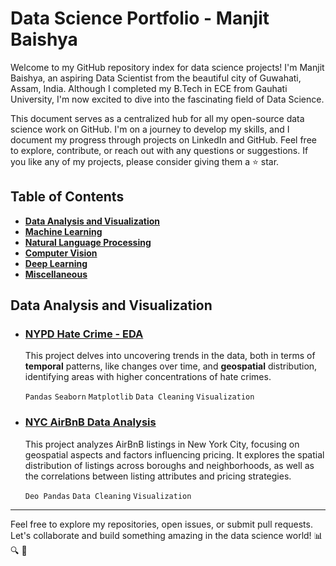 # Data Science Portfolio - Manjit Baishya

Welcome to my GitHub repository index for data science projects! I'm Manjit Baishya, an aspiring Data Scientist from the beautiful city of Guwahati, Assam, India. Although I completed my B.Tech in ECE from Gauhati University, I'm now excited to dive into the fascinating field of Data Science.

This document serves as a centralized hub for all my open-source data science work on GitHub. I'm on a journey to develop my skills, and I document my progress through projects on LinkedIn and GitHub. Feel free to explore, contribute, or reach out with any questions or suggestions. If you like any of my projects, please consider giving them a ⭐ star.

## Table of Contents

- [**Data Analysis and Visualization**](#data-analysis-and-visualization)
- [**Machine Learning**](#machine-learning)
- [**Natural Language Processing**](#natural-language-processing)
- [**Computer Vision**](#computer-vision)
- [**Deep Learning**](#deep-learning)
- [**Miscellaneous**](#miscellaneous)

## **Data Analysis and Visualization**

- ### [**NYPD Hate Crime - EDA**](https://github.com/manjit-baishya-datascience/NYPD-Hate-Crime-EDA)
    This project delves into uncovering trends in the data, both in terms of **temporal** patterns, like changes over time, and **geospatial** distribution, identifying areas with higher concentrations of hate crimes.

    `Pandas` `Seaborn` `Matplotlib` `Data Cleaning` `Visualization`

- ### [**NYC AirBnB Data Analysis**](https://github.com/manjit-baishya-datascience/NYC-AirBnB-Data-Analysis)
    This project analyzes AirBnB listings in New York City, focusing on geospatial aspects and factors influencing pricing. It explores the spatial distribution of listings across boroughs and neighborhoods, as well as the correlations between listing attributes and pricing strategies.

    `Deo Pandas` `Data Cleaning` `Visualization`

---

Feel free to explore my repositories, open issues, or submit pull requests. Let's collaborate and build something amazing in the data science world! 📊 🔍 🤖